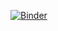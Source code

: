 [![Binder](https://mybinder.org/badge_logo.svg)](https://mybinder.org/v2/gh/intermine/interminer-workshop/master)

